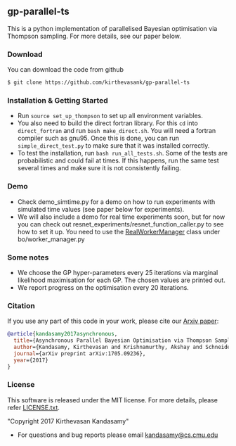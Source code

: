 ## gp-parallel-ts
This is a python implementation of parallelised Bayesian optimisation via Thompson
sampling. For more details, see our paper below.

### Download
You can download the code from github
```bash
$ git clone https://github.com/kirthevasank/gp-parallel-ts
```

### Installation & Getting Started
- Run `source set_up_thompson` to set up all environment variables.
- You also need to build the direct fortran library. For this `cd` into
  `direct_fortran` and run `bash make_direct.sh`. You will need a fortran compiler
  such as gnu95. Once this is done, you can run `simple_direct_test.py` to make sure that
  it was installed correctly.
- To test the installation, run `bash run_all_tests.sh`. Some of the tests are
  probabilistic and could fail at times. If this happens, run the same test several times
  and make sure it is not consistently failing.

### Demo
- Check demo_simtime.py for a demo on how to run experiments with simulated time values
  (see paper below for experiments).
- We will also include a demo for real time experiments soon, but for now you can check
  out resnet_experiments/resnet_function_caller.py to see how to set it up. You need to
  use the
[RealWorkerManager](https://github.com/kirthevasank/gp-parallel-ts/blob/master/bo/worker_manager.py) class under bo/worker_manager.py

### Some notes
- We choose the GP hyper-parameters every 25 iterations via marginal likelihood
  maximisation for each GP. The chosen values are printed out.
- We report progress on the optimisation every 20 iterations.

### Citation
If you use any part of this code in your work, please cite our
[Arxiv paper](https://arxiv.org/pdf/1705.09236.pdf):

```bibtex
@article{kandasamy2017asynchronous,
  title={Asynchronous Parallel Bayesian Optimisation via Thompson Sampling},
  author={Kandasamy, Kirthevasan and Krishnamurthy, Akshay and Schneider, Jeff and Poczos, Barnabas},
  journal={arXiv preprint arXiv:1705.09236},
  year={2017}
}
```


### License
This software is released under the MIT license. For more details, please refer
[LICENSE.txt](https://github.com/kirthevasank/gp-parallel-ts/blob/master/LICENSE.txt).

"Copyright 2017 Kirthevasan Kandasamy"

- For questions and bug reports please email kandasamy@cs.cmu.edu
